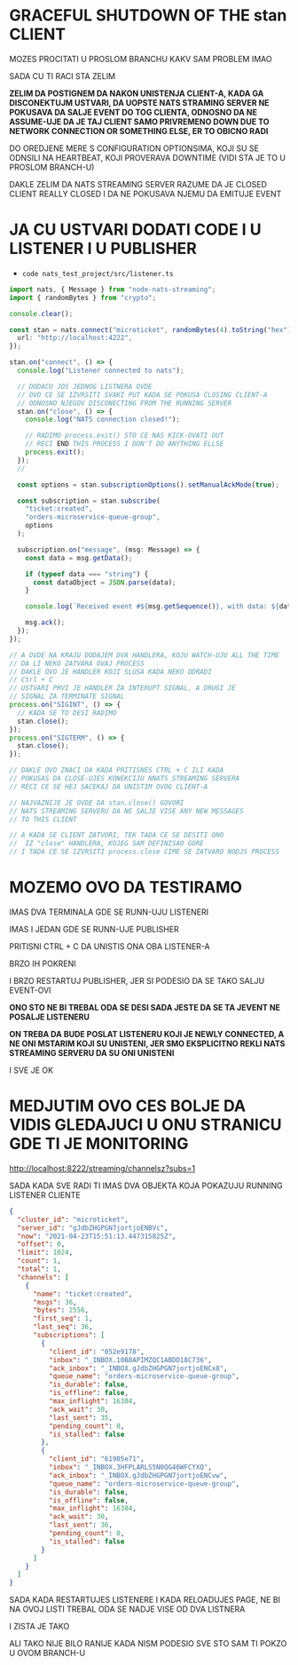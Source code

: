 # GRACEFUL SHUTDOWN OF THE stan CLIENT

MOZES PROCITATI U PROSLOM BRANCHU KAKV SAM PROBLEM IMAO

SADA CU TI RACI STA ZELIM

**ZELIM DA POSTIGNEM DA NAKON UNISTENJA  CLIENT-A, KADA GA DISCONEKTUJM USTVARI, DA UOPSTE NATS STRAMING SERVER NE POKUSAVA DA SALJE EVENT DO TOG CLIENTA, ODNOSNO DA NE ASSUME-UJE DA JE TAJ CLIENT SAMO PRIVREMENO DOWN DUE TO NETWORK CONNECTION OR SOMETHING ELSE, ER TO OBICNO RADI**

DO OREDJENE MERE S CONFIGURATION OPTIONSIMA, KOJI SU SE ODNSILI NA HEARTBEAT, KOJI PROVERAVA DOWNTIME (VIDI STA JE TO U PROSLOM BRANCH-U)

DAKLE ZELIM DA NATS STREAMING SERVER RAZUME DA JE CLOSED CLIENT REALLY CLOSED I DA NE POKUSAVA NJEMU DA EMITUJE EVENT

# JA CU USTVARI DODATI CODE I U LISTENER I U PUBLISHER

- `code nats_test_project/src/listener.ts`

```ts
import nats, { Message } from "node-nats-streaming";
import { randomBytes } from "crypto";

console.clear();

const stan = nats.connect("microticket", randomBytes(4).toString("hex"), {
  url: "http://localhost:4222",
});

stan.on("connect", () => {
  console.log("Listener connected to nats");

  // DODACU JOS JEDNOG LISTNERA OVDE
  // OVO CE SE IZVRSITI SVAKI PUT KADA SE POKUSA CLOSING CLIENT-A
  // ODNOSNO NJEGOV DISCONECTING FROM THE RUNNING SERVER
  stan.on("close", () => {
    console.log("NATS connection closed!");

    // RADIMO process.exit() STO CE NAS KICK-OVATI OUT
    // RECI END THIS PROCESS I DON'T DO ANYTHING ELLSE
    process.exit();
  });
  //

  const options = stan.subscriptionOptions().setManualAckMode(true);

  const subscription = stan.subscribe(
    "ticket:created",
    "orders-microservice-queue-group",
    options
  );

  subscription.on("message", (msg: Message) => {
    const data = msg.getData();

    if (typeof data === "string") {
      const dataObject = JSON.parse(data);
    }

    console.log(`Received event #${msg.getSequence()}, with data: ${data}`);

    msg.ack();
  });
});

// A OVDE NA KRAJU DODAJEM DVA HANDLERA, KOJU WATCH-UJU ALL THE TIME
// DA LI NEKO ZATVARA OVAJ PROCESS
// DAKLE OVO JE HANDLER KOJI SLUSA KADA NEKO ODRADI
// Ctrl + C
// USTVARI PRVI JE HANDLER ZA INTERUPT SIGNAL, A DRUGI JE
// SIGNAL ZA TERMINATE SIGNAL
process.on("SIGINT", () => {
  // KADA SE TO DESI RADIMO
  stan.close();
});
process.on("SIGTERM", () => {
  stan.close();
});

// DAKLE OVO ZNACI DA KADA PRITISNES CTRL + C ILI KADA
// POKUSAS DA CLOSE-UJES KONEKCIJU NNATS STREAMING SERVERA
// RECI CE SE HEJ SACEKAJ DA UNISTIM OVOG CLIENT-A

// NAJVAZNIJE JE OVDE DA stan.close() GOVORI
// NATS STREAMING SERVERU DA NE SALJE VISE ANY NEW MESSAGES
// TO THIS CLIENT

// A KADA SE CLIENT ZATVORI, TEK TADA CE SE DESITI ONO
//  IZ "close" HANDLERA, KOJEG SAM DEFINISAO GORE
// I TADA CE SE IZVRSITI process.close CIME SE ZATVARO NODJS PROCESS

```

# MOZEMO OVO DA TESTIRAMO

IMAS DVA TERMINALA GDE SE RUNN-UJU LISTENERI

IMAS I JEDAN GDE SE RUNN-UJE PUBLISHER

PRITISNI CTRL + C DA UNISTIS ONA OBA LISTENER-A

BRZO IH POKRENI

I BRZO RESTARTUJ PUBLISHER, JER SI PODESIO DA SE TAKO SALJU EVENT-OVI

**ONO STO NE BI TREBAL ODA SE DESI SADA JESTE DA SE TA JEVENT NE POSALJE LISTENERU**

**ON TREBA DA BUDE POSLAT LISTENERU KOJI JE NEWLY CONNECTED, A NE ONI MSTARIM KOJI SU UNISTENI, JER SMO EKSPLICITNO REKLI NATS STREAMING SERVERU DA SU ONI UNISTENI**

I SVE JE OK

# MEDJUTIM OVO CES BOLJE DA VIDIS GLEDAJUCI U ONU STRANICU GDE TI JE MONITORING

<http://localhost:8222/streaming/channelsz?subs=1>

SADA KADA SVE RADI TI IMAS DVA OBJEKTA KOJA POKAZUJU RUNNING LISTENER CLIENTE

```json
{
  "cluster_id": "microticket",
  "server_id": "gJdbZHGPGN7jortjoENBVc",
  "now": "2021-04-23T15:51:13.447315825Z",
  "offset": 0,
  "limit": 1024,
  "count": 1,
  "total": 1,
  "channels": [
    {
      "name": "ticket:created",
      "msgs": 36,
      "bytes": 2556,
      "first_seq": 1,
      "last_seq": 36,
      "subscriptions": [
        {
          "client_id": "052e9178",
          "inbox": "_INBOX.10B8APIMZQC1ABDD18C736",
          "ack_inbox": "_INBOX.gJdbZHGPGN7jortjoENCx8",
          "queue_name": "orders-microservice-queue-group",
          "is_durable": false,
          "is_offline": false,
          "max_inflight": 16384,
          "ack_wait": 30,
          "last_sent": 35,
          "pending_count": 0,
          "is_stalled": false
        },
        {
          "client_id": "61905e71",
          "inbox": "_INBOX.3HFPLARLS5N0QG46WFCYXQ",
          "ack_inbox": "_INBOX.gJdbZHGPGN7jortjoENCvw",
          "queue_name": "orders-microservice-queue-group",
          "is_durable": false,
          "is_offline": false,
          "max_inflight": 16384,
          "ack_wait": 30,
          "last_sent": 36,
          "pending_count": 0,
          "is_stalled": false
        }
      ]
    }
  ]
}
```

SADA KADA RESTARTUJES LISTENERE I KADA RELOADUJES PAGE, NE BI NA OVOJ LISTI TREBAL ODA SE NADJE VISE OD DVA LISTNERA

I ZISTA JE TAKO

ALI TAKO NIJE BILO RANIJE KADA NISM PODESIO SVE STO SAM TI POKZO U OVOM BRANCH-U
